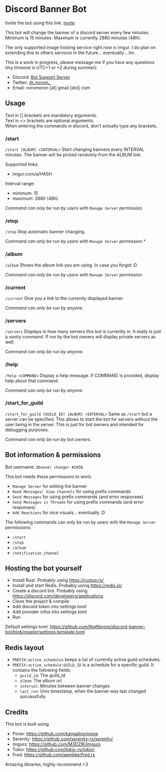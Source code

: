 # Discord Banner Bot

Invite the bot using this link: [invite](https://discord.com/api/oauth2/authorize?client_id=586680217049759744&permissions=274877910112&scope=applications.commands%20bot).

This bot will change the banner of a discord server every few minutes.
Minimum is 15 minutes.
Maximum is currently 2880 minutes (48h).

The only supported image hosting service right now is imgur.
I do plan on extending this to others services in the future... eventually... tm.


This is a work in progress, please message me if you have any questions (my timeone is UTC+1 or +2 during summer):
- Discord: [Bot Support Server](https://discord.gg/MMJFtCtYPP)
- Twitter: [@\_norom\_](https://twitter.com/_norom_)
- Email: noromoron \[at\] gmail \[dot\] com



## Usage
Text in \[\] brackets are mandatory arguments.<br>
Text in \<\> brackets are optional arguments.<br>
When entering the commands in discord, don't actually type any brackets.


### /start
`/start [ALBUM] <INTERVAL>`
Start changing banners every INTERVAL minutes.
The banner will be picked randomly from the ALBUM link.

Supported links:
- imgur.com/a/HASH

Interval range:
- minimum: 15
- maximum: 2880 (48h)

_Command can only be run by users with `Manage Server` permission._


### /stop
`/stop`
Stop automatic banner changing.

_Command can only be run by users with `Manage Server` permission.*_


### /album
`/album`
Shows the album link you are using. In case you forgot :D

_Command can only be run by users with `Manage Server` permission._


### /current
`/current`
Give you a link to the currently displayed banner.

_Command can only be run by anyone._



### /servers
`/servers`
Displays in how many servers this bot is currently in. It really is just a vanity command.
If run by the bot owners will display private servers as well.

_Command can only be run by anyone._


### /help
`/help <COMMAND>`
Display a help message. If COMMAND is provided, display help about that command.

_Command can only be run by anyone._


### /start_for_guild
`/start_for_guild [GUILD_ID] [ALBUM] <INTERVAL>`
Same as `/start` but a server can be specified.
This allows to start the bot for servers without the user being in the server.
This is just for bot owners and intended for debugging purposes.

_Command can only be run by bot owners._



## Bot information & permissions

Bot username: `@banner changer #2858`.

This bot needs these permissions to work:
- `Manage Server` for editing the banner
- `Read Messages/ View Channels` for using prefix commands
- `Send Messages` for using prefix commands (and error responses)
- `Send Messages in Threads` for using prefix commands (and error responses)
- `Add Reactions` for nice visuals... eventually :D


The following commands can only be run by users with the `Manage Server` permissions:
- `/start`
- `/stop`
- `/album`
- `/notification_channel`


## Hosting the bot yourself

- Install Rust. Probably using https://rustup.rs/
- Install and start Redis. Probably using https://redis.io/
- Create a discord bot. Probably using https://discord.com/developers/applications
- Clone the project & compile
- Add discord token into settings.toml
- Add provider infos into settings.toml
- Run

Default settings.toml:
https://github.com/NotNorom/discord-banner-bot/blob/master/settings.template.toml


## Redis layout

- `PREFIX:active_schedules` keeps a list of currently active guild schedules.
- `PREFIX:active_schedule:GUILD_ID` is a schedule for a specific guild. It contains the following fields:
  - `guild_id`: The guild_id
  - `album`: The album url
  - `interval`: Minutes between banner changes
  - `last_run`: Unix timestamp, when the banner was last changed successfully


## Credits

This bot is built using
- Poise: https://github.com/kangalioo/poise
- Serenity: https://github.com/serenity-rs/serenity/
- Imgurs: https://github.com/M3DZIK/imgurs
- Tokio: https://github.com/tokio-rs/tokio/
- Fred: https://github.com/aembke/fred.rs

Amazing libraries, highly recommend \<3
